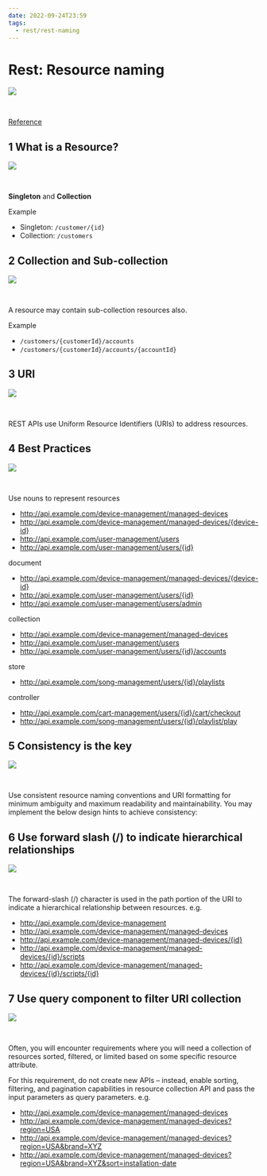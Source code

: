 ```yaml
---
date: 2022-09-24T23:59
tags:
  - rest/rest-naming
---
```


# Rest: Resource naming

<img src="./static/rest/rest-resource-naming.png"/>

$~$

[Reference](https://restfulapi.net/resource-naming/)


## 1 What is a Resource?

<img src="https://images.pexels.com/photos/159751/book-address-book-learning-learn-159751.jpeg?auto=compress&cs=tinysrgb&fit=crop&h=627&w=1200"/>

$~$

**Singleton** and **Collection**

Example
- Singleton: `/customer/{id}`
- Collection: `/customers`


## 2 Collection and Sub-collection

<img src="https://images.pexels.com/photos/12647200/pexels-photo-12647200.jpeg?auto=compress&cs=tinysrgb&fit=crop&h=627&w=1200"/>

$~$

A resource may contain sub-collection resources also.

Example
- `/customers/{customerId}/accounts`
- `/customers/{customerId}/accounts/{accountId}`


## 3 URI

<img src="https://images.pexels.com/photos/1157151/pexels-photo-1157151.jpeg?auto=compress&cs=tinysrgb&fit=crop&h=627&w=1200"/>

$~$

REST APIs use Uniform Resource Identifiers (URIs) to address resources. 

## 4 Best Practices

<img src="https://images.pexels.com/photos/7925859/pexels-photo-7925859.jpeg?auto=compress&cs=tinysrgb&fit=crop&h=627&w=1200"/>

$~$


Use nouns to represent resources

- http://api.example.com/device-management/managed-devices 
- http://api.example.com/device-management/managed-devices/{device-id} 
- http://api.example.com/user-management/users
- http://api.example.com/user-management/users/{id}

document


- http://api.example.com/device-management/managed-devices/{device-id}
- http://api.example.com/user-management/users/{id}
- http://api.example.com/user-management/users/admin

collection

- http://api.example.com/device-management/managed-devices
- http://api.example.com/user-management/users
- http://api.example.com/user-management/users/{id}/accounts

store

- http://api.example.com/song-management/users/{id}/playlists

controller

- http://api.example.com/cart-management/users/{id}/cart/checkout 
- http://api.example.com/song-management/users/{id}/playlist/play

## 5 Consistency is the key

<img src="https://images.pexels.com/photos/7978767/pexels-photo-7978767.jpeg?auto=compress&cs=tinysrgb&fit=crop&h=627&w=1200"/>

$~$


Use consistent resource naming conventions and URI formatting for minimum ambiguity and maximum readability and maintainability. You may implement the below design hints to achieve consistency:

## 6 Use forward slash (/) to indicate hierarchical relationships

<img src="https://images.pexels.com/photos/7202788/pexels-photo-7202788.jpeg?auto=compress&cs=tinysrgb&fit=crop&h=627&w=1200"/>

$~$


The forward-slash (/) character is used in the path portion of the URI to indicate a hierarchical relationship between resources. e.g.

- http://api.example.com/device-management
- http://api.example.com/device-management/managed-devices
- http://api.example.com/device-management/managed-devices/{id}
- http://api.example.com/device-management/managed-devices/{id}/scripts
- http://api.example.com/device-management/managed-devices/{id}/scripts/{id}

## 7 Use query component to filter URI collection

<img src="https://images.pexels.com/photos/5480759/pexels-photo-5480759.jpeg?auto=compress&cs=tinysrgb&fit=crop&h=627&w=1200"/>

$~$


Often, you will encounter requirements where you will need a collection of resources sorted, filtered, or limited based on some specific resource attribute.

For this requirement, do not create new APIs – instead, enable sorting, filtering, and pagination capabilities in resource collection API and pass the input parameters as query parameters. e.g.

- http://api.example.com/device-management/managed-devices
- http://api.example.com/device-management/managed-devices?region=USA
- http://api.example.com/device-management/managed-devices?region=USA&brand=XYZ
- http://api.example.com/device-management/managed-devices?region=USA&brand=XYZ&sort=installation-date



